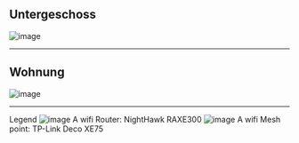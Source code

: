 ## Untergeschoss

![image](https://github.com/user-attachments/assets/7f6c832b-1d53-411e-bff3-2c40e88369a4)

---

## Wohnung
![image](https://github.com/user-attachments/assets/4b5a3e64-2f51-4daf-9bd4-84c9a7ac4709)

---

Legend
![image](https://github.com/user-attachments/assets/26f46530-ed8b-46cd-8338-654060a269d2)
A wifi Router: NightHawk RAXE300
![image](https://github.com/user-attachments/assets/03794fe7-a87d-4ddb-be02-6dce7f23ea54)
A wifi Mesh point: TP-Link Deco XE75
